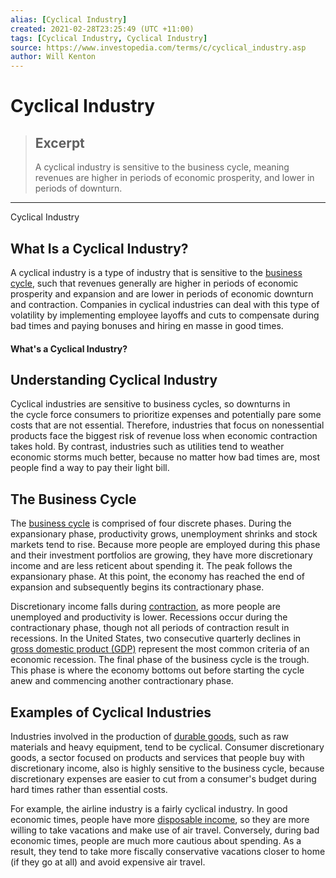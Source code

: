 ```yaml
---
alias: [Cyclical Industry]
created: 2021-02-28T23:25:49 (UTC +11:00)
tags: [Cyclical Industry, Cyclical Industry]
source: https://www.investopedia.com/terms/c/cyclical_industry.asp
author: Will Kenton
---
```


# Cyclical Industry

> ## Excerpt
> A cyclical industry is sensitive to the business cycle, meaning revenues are higher in periods of economic prosperity, and lower in periods of downturn.

---

Cyclical Industry
## What Is a Cyclical Industry?

A cyclical industry is a type of industry that is sensitive to the [business cycle](https://www.investopedia.com/terms/b/businesscycle.asp), such that revenues generally are higher in periods of economic prosperity and expansion and are lower in periods of economic downturn and contraction. Companies in cyclical industries can deal with this type of volatility by implementing employee layoffs and cuts to compensate during bad times and paying bonuses and hiring en masse in good times.

#### What's a Cyclical Industry?

## Understanding Cyclical Industry

Cyclical industries are sensitive to business cycles, so downturns in the cycle force consumers to prioritize expenses and potentially pare some costs that are not essential. Therefore, industries that focus on nonessential products face the biggest risk of revenue loss when economic contraction takes hold. By contrast, industries such as utilities tend to weather economic storms much better, because no matter how bad times are, most people find a way to pay their light bill.

## The Business Cycle

The [business cycle](https://www.investopedia.com/terms/b/businesscycle.asp) is comprised of four discrete phases. During the expansionary phase, productivity grows, unemployment shrinks and stock markets tend to rise. Because more people are employed during this phase and their investment portfolios are growing, they have more discretionary income and are less reticent about spending it. The peak follows the expansionary phase. At this point, the economy has reached the end of expansion and subsequently begins its contractionary phase.

Discretionary income falls during [contraction](https://www.investopedia.com/terms/c/contraction.asp), as more people are unemployed and productivity is lower. Recessions occur during the contractionary phase, though not all periods of contraction result in recessions. In the United States, two consecutive quarterly declines in [gross domestic product (GDP)](https://www.investopedia.com/terms/g/gdp.asp) represent the most common criteria of an economic recession. The final phase of the business cycle is the trough. This phase is where the economy bottoms out before starting the cycle anew and commencing another contractionary phase.

## Examples of Cyclical Industries

Industries involved in the production of [durable goods](https://www.investopedia.com/terms/d/durables.asp), such as raw materials and heavy equipment, tend to be cyclical. Consumer discretionary goods, a sector focused on products and services that people buy with discretionary income, also is highly sensitive to the business cycle, because discretionary expenses are easier to cut from a consumer's budget during hard times rather than essential costs.

For example, the airline industry is a fairly cyclical industry. In good economic times, people have more [disposable income](https://www.investopedia.com/terms/d/disposableincome.asp), so they are more willing to take vacations and make use of air travel. Conversely, during bad economic times, people are much more cautious about spending. As a result, they tend to take more fiscally conservative vacations closer to home (if they go at all) and avoid expensive air travel.
